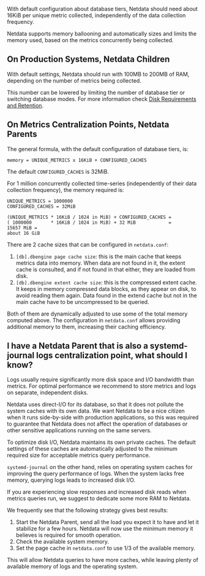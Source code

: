 

With default configuration about database tiers, Netdata should need about 16KiB per unique metric collected, independently of the data collection frequency.

Netdata supports memory ballooning and automatically sizes and limits the memory used, based on the metrics concurrently being collected.

## On Production Systems, Netdata Children

With default settings, Netdata should run with 100MB to 200MB of RAM, depending on the number of metrics being collected.

This number can be lowered by limiting the number of database tier or switching database modes. For more information check [Disk Requirements and Retention](/docs/agent/netdata-agent/sizing-netdata-agents/disk-requirements-and-retention).

## On Metrics Centralization Points, Netdata Parents

The general formula, with the default configuration of database tiers, is:

```text
memory = UNIQUE_METRICS x 16KiB + CONFIGURED_CACHES
```

The default `CONFIGURED_CACHES` is 32MiB.

For 1 million concurrently collected time-series (independently of their data collection frequency), the memory required is:

```text
UNIQUE_METRICS = 1000000
CONFIGURED_CACHES = 32MiB

(UNIQUE_METRICS * 16KiB / 1024 in MiB) + CONFIGURED_CACHES =
( 1000000       * 16KiB / 1024 in MiB) + 32 MiB            =
15657 MiB =
about 16 GiB
```

There are 2 cache sizes that can be configured in `netdata.conf`:

1. `[db].dbengine page cache size`: this is the main cache that keeps metrics data into memory. When data are not found in it, the extent cache is consulted, and if not found in that either, they are loaded from disk.
2. `[db].dbengine extent cache size`: this is the compressed extent cache. It keeps in memory compressed data blocks, as they appear on disk, to avoid reading them again. Data found in the extend cache but not in the main cache have to be uncompressed to be queried.

Both of them are dynamically adjusted to use some of the total memory computed above. The configuration in `netdata.conf` allows providing additional memory to them, increasing their caching efficiency.

## I have a Netdata Parent that is also a systemd-journal logs centralization point, what should I know?

Logs usually require significantly more disk space and I/O bandwidth than metrics. For optimal performance we recommend to store metrics and logs on separate, independent disks.

Netdata uses direct-I/O for its database, so that it does not pollute the system caches with its own data. We want Netdata to be a nice citizen when it runs side-by-side with production applications, so this was required to guarantee that Netdata does not affect the operation of databases or other sensitive applications running on the same servers.

To optimize disk I/O, Netdata maintains its own private caches. The default settings of these caches are automatically adjusted to the minimum required size for acceptable metrics query performance.

`systemd-journal` on the other hand, relies on operating system caches for improving the query performance of logs. When the system lacks free memory, querying logs leads to increased disk I/O.

If you are experiencing slow responses and increased disk reads when metrics queries run, we suggest to dedicate some more RAM to Netdata.

We frequently see that the following strategy gives best results:

1. Start the Netdata Parent, send all the load you expect it to have and let it stabilize for a few hours. Netdata will now use the minimum memory it believes is required for smooth operation.
2. Check the available system memory.
3. Set the page cache in `netdata.conf` to use 1/3 of the available memory.

This will allow Netdata queries to have more caches, while leaving plenty of available memory of logs and the operating system.
